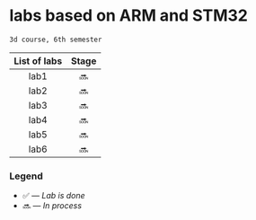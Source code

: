 # labs based on ARM and STM32

	3d course, 6th semester

| List of labs | Stage |
|:-----:|:---------------------:|				
| lab1 		   | :soon:     |
| lab2 		   | :soon:|
| lab3 		   | :soon:|
| lab4 		   | :soon:|
| lab5 		   | :soon:|
| lab6 		   | :soon:|


### Legend

* :white_check_mark: — *Lab is done*
* :soon: — *In process*